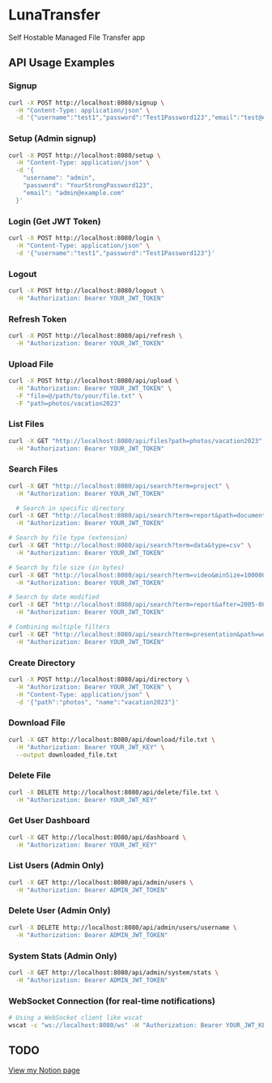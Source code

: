 # **LunaTransfer**

Self Hostable Managed File Transfer app

## API Usage Examples

### Signup

```bash
curl -X POST http://localhost:8080/signup \
  -H "Content-Type: application/json" \
  -d '{"username":"test1","password":"Test1Password123","email":"test@example.com","role":"user"}'
```

### Setup (Admin signup)

```bash
curl -X POST http://localhost:8080/setup \
  -H "Content-Type: application/json" \
  -d '{
    "username": "admin",
    "password": "YourStrongPassword123",
    "email": "admin@example.com"
  }'
```

### Login (Get JWT Token)

```bash
curl -X POST http://localhost:8080/login \
  -H "Content-Type: application/json" \
  -d '{"username":"test1","password":"Test1Password123"}'
```

### Logout

```bash
curl -X POST http://localhost:8080/logout \
  -H "Authorization: Bearer YOUR_JWT_TOKEN"
```

### Refresh Token

```bash
curl -X POST http://localhost:8080/api/refresh \
  -H "Authorization: Bearer YOUR_JWT_TOKEN"
```

### Upload File

```bash
curl -X POST http://localhost:8080/api/upload \
  -H "Authorization: Bearer YOUR_JWT_TOKEN" \
  -F "file=@/path/to/your/file.txt" \
  -F "path=photos/vacation2023"
```

### List Files

```bash
curl -X GET "http://localhost:8080/api/files?path=photos/vacation2023" \
  -H "Authorization: Bearer YOUR_JWT_TOKEN"
```

### Search Files

```bash
curl -X GET "http://localhost:8080/api/search?term=project" \
  -H "Authorization: Bearer YOUR_JWT_TOKEN"

  # Search in specific directory
curl -X GET "http://localhost:8080/api/search?term=report&path=documents" \
  -H "Authorization: Bearer YOUR_JWT_TOKEN"

# Search by file type (extension)
curl -X GET "http://localhost:8080/api/search?term=data&type=csv" \
  -H "Authorization: Bearer YOUR_JWT_TOKEN"

# Search by file size (in bytes)
curl -X GET "http://localhost:8080/api/search?term=video&minSize=1000000&maxSize=5000000" \
  -H "Authorization: Bearer YOUR_JWT_TOKEN"

# Search by date modified
curl -X GET "http://localhost:8080/api/search?term=report&after=2005-08-08&before=2005-08-08" \
  -H "Authorization: Bearer YOUR_JWT_TOKEN"

# Combining multiple filters
curl -X GET "http://localhost:8080/api/search?term=presentation&path=work&type=pptx&minSize=500000" \
  -H "Authorization: Bearer YOUR_JWT_TOKEN"
```

### Create Directory

```bash
curl -X POST http://localhost:8080/api/directory \
  -H "Authorization: Bearer YOUR_JWT_TOKEN" \
  -H "Content-Type: application/json" \
  -d '{"path":"photos", "name":"vacation2023"}'
```

### Download File

```bash
curl -X GET http://localhost:8080/api/download/file.txt \
  -H "Authorization: Bearer YOUR_JWT_KEY" \
  --output downloaded_file.txt
```

### Delete File

```bash
curl -X DELETE http://localhost:8080/api/delete/file.txt \
  -H "Authorization: Bearer YOUR_JWT_KEY"
```

### Get User Dashboard

```bash
curl -X GET http://localhost:8080/api/dashboard \
  -H "Authorization: Bearer YOUR_JWT_KEY"
```

### List Users (Admin Only)

```bash
curl -X GET http://localhost:8080/api/admin/users \
  -H "Authorization: Bearer ADMIN_JWT_TOKEN"
```

### Delete User (Admin Only)

```bash
curl -X DELETE http://localhost:8080/api/admin/users/username \
  -H "Authorization: Bearer ADMIN_JWT_TOKEN"
```

### System Stats (Admin Only)

```bash
curl -X GET http://localhost:8080/api/admin/system/stats \
  -H "Authorization: Bearer ADMIN_JWT_TOKEN"
```

### WebSocket Connection (for real-time notifications)

```bash
# Using a WebSocket client like wscat
wscat -c "ws://localhost:8080/ws" -H "Authorization: Bearer YOUR_JWT_KEY"
```

## TODO
[View my Notion page](https://jiprettycool.notion.site/)
